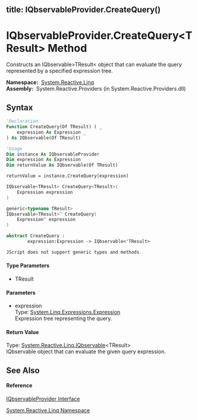 title: IQbservableProvider.CreateQuery<TResult>()
---
# IQbservableProvider.CreateQuery\<TResult\> Method

Constructs an IQbservable\>TResult\< object that can evaluate the query represented by a specified expression tree.

**Namespace:**  [System.Reactive.Linq](System.Reactive.Linq/System.Reactive.Linq)  
**Assembly:**  System.Reactive.Providers (in System.Reactive.Providers.dll)

## Syntax

```vb
'Declaration
Function CreateQuery(Of TResult) ( _
    expression As Expression _
) As IQbservable(Of TResult)
```

```vb
'Usage
Dim instance As IQbservableProvider
Dim expression As Expression
Dim returnValue As IQbservable(Of TResult)

returnValue = instance.CreateQuery(expression)
```

```csharp
IQbservable<TResult> CreateQuery<TResult>(
    Expression expression
)
```

```c++
generic<typename TResult>
IQbservable<TResult>^ CreateQuery(
    Expression^ expression
)
```

```fsharp
abstract CreateQuery : 
        expression:Expression -> IQbservable<'TResult> 
```

```javascript
JScript does not support generic types and methods.
```

#### Type Parameters

- TResult

#### Parameters

- expression  
  Type: [System.Linq.Expressions.Expression](https://msdn.microsoft.com/en-us/library/Bb356138)  
  Expression tree representing the query.

#### Return Value

Type: [System.Reactive.Linq.IQbservable](IQbservable/IQbservable(TSource))\<TResult\>  
IQbservable object that can evaluate the given query expression.

## See Also

#### Reference

[IQbservableProvider Interface](IQbservableProvider/IQbservableProvider)

[System.Reactive.Linq Namespace](System.Reactive.Linq/System.Reactive.Linq)







